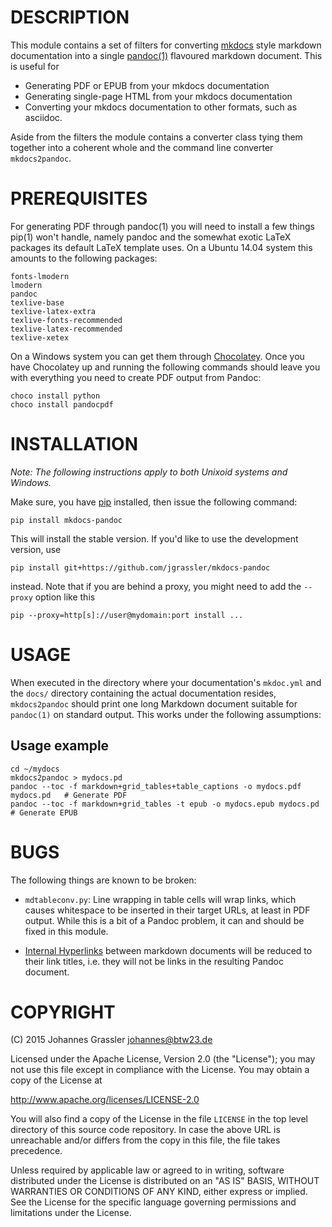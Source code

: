 # DESCRIPTION

This module contains a set of filters for converting
[mkdocs](http://www.mkdocs.org) style markdown documentation into a single
[pandoc(1)](http://www.pandoc.org) flavoured markdown document. This is useful
for

* Generating PDF or EPUB from your mkdocs documentation
* Generating single-page HTML from your mkdocs documentation
* Converting your mkdocs documentation to other formats, such as asciidoc.

Aside from the filters the module contains a converter class tying them
together into a coherent whole and the command line converter `mkdocs2pandoc`.

# PREREQUISITES

For generating PDF through pandoc(1) you will need to install a few things
pip(1) won't handle, namely pandoc and the somewhat exotic LaTeX packages its
default LaTeX template uses. On a Ubuntu 14.04 system this amounts to the
following packages:

```
fonts-lmodern
lmodern
pandoc
texlive-base
texlive-latex-extra
texlive-fonts-recommended
texlive-latex-recommended
texlive-xetex
```
On a Windows system you can get them through
[Chocolatey](https://chocolatey.org/). Once you have Chocolatey up and running
the following commands should leave you with everything you need to create PDF
output from Pandoc:

```
choco install python
choco install pandocpdf
```

# INSTALLATION

_Note: The following instructions apply to both Unixoid systems and Windows._

Make sure, you have [pip](https://pip.pypa.io/en/stable/) installed, then issue
the following command:

```
pip install mkdocs-pandoc
```

This will install the stable version. If you'd like to use the development
version, use

```
pip install git+https://github.com/jgrassler/mkdocs-pandoc
```

instead. Note that if you are behind a proxy, you might need to add the `--proxy` option like this

```
pip --proxy=http[s]://user@mydomain:port install ...
```

# USAGE

When executed in the directory where your documentation's `mkdoc.yml` and the
`docs/` directory containing the actual documentation resides, `mkdocs2pandoc`
should print one long Markdown document suitable for `pandoc(1)` on standard
output. This works under the following assumptions:

## Usage example

```
cd ~/mydocs
mkdocs2pandoc > mydocs.pd
pandoc --toc -f markdown+grid_tables+table_captions -o mydocs.pdf mydocs.pd   # Generate PDF
pandoc --toc -f markdown+grid_tables -t epub -o mydocs.epub mydocs.pd         # Generate EPUB
```

# BUGS

The following things are known to be broken:

* `mdtableconv.py`: Line wrapping in table cells will wrap links, which causes
  whitespace to be inserted in their target URLs, at least in PDF output. While
  this is a bit of a Pandoc problem, it can and should be fixed in this module.

* [Internal Hyperlinks](http://www.mkdocs.org/user-guide/writing-your-docs/#internal-hyperlinks) 
  between markdown documents will be reduced to their link titles, i.e. they
  will not be links in the resulting Pandoc document.

# COPYRIGHT

(C) 2015 Johannes Grassler <johannes@btw23.de>

Licensed under the Apache License, Version 2.0 (the "License");
you may not use this file except in compliance with the License.
You may obtain a copy of the License at

   http://www.apache.org/licenses/LICENSE-2.0

You will also find a copy of the License in the file `LICENSE` in the top level
directory of this source code repository. In case the above URL is unreachable
and/or differs from the copy in this file, the file takes precedence.

Unless required by applicable law or agreed to in writing, software
distributed under the License is distributed on an "AS IS" BASIS,
WITHOUT WARRANTIES OR CONDITIONS OF ANY KIND, either express or implied.
See the License for the specific language governing permissions and
limitations under the License.
